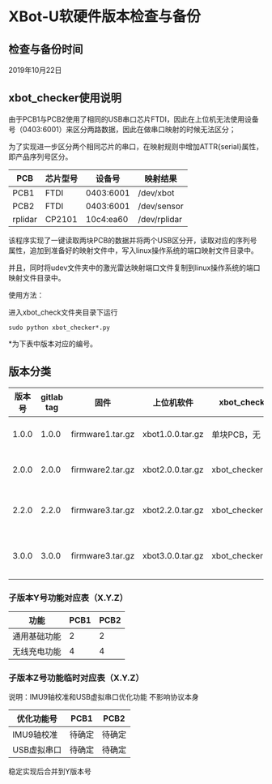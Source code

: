 # XBot-U软硬件版本检查与备份

## 检查与备份时间

2019年10月22日

## xbot_checker使用说明

由于PCB1与PCB2使用了相同的USB串口芯片FTDI，因此在上位机无法使用设备号（0403:6001）来区分两路数据，因此在做串口映射的时候无法区分；

为了实现进一步区分两个相同芯片的串口，在映射规则中增加ATTR{serial}属性，即产品序列号区分。

| PCB     | 芯片型号 | 设备号    | 映射结果     |
| ------- | -------- | --------- | ------------ |
| PCB1    | FTDI     | 0403:6001 | /dev/xbot    |
| PCB2    | FTDI     | 0403:6001 | /dev/sensor  |
| rplidar | CP2101   | 10c4:ea60 | /dev/rplidar |

该程序实现了一键读取两块PCB的数据并将两个USB区分开，读取对应的序列号属性，追加到准备好的映射文件中，写入linux操作系统的端口映射文件目录中。

并且，同时将udev文件夹中的激光雷达映射端口文件复制到linux操作系统的端口映射文件目录中。

使用方法：

进入xbot_check文件夹目录下运行

```
sudo python xbot_checker*.py
```

*为下表中版本对应的编号。

## 版本分类

| 版本号 | gitlab tag | 固件             | 上位机软件       | xbot_checker     | 通信协议                           |
| ------ | ---------- | ---------------- | ---------------- | ---------------- | ---------------------------------- |
| 1.0.0  | 1.0.0      | firmware1.tar.gz | xbot1.0.0.tar.gz | 单块PCB，无      | xbot协议1(for 1.0.0).doc           |
| 2.0.0  | 2.0.0      | firmware2.tar.gz | xbot2.0.0.tar.gz | xbot_checker2.py | xbot协议2(for 2.0.0).doc           |
| 2.2.0  | 2.2.0      | firmware3.tar.gz | xbot2.2.0.tar.gz | xbot_checker3.py | xbot协议3(for 2.2.0 and 3.0.0).doc |
| 3.0.0  | 3.0.0      | firmware3.tar.gz | xbot3.0.0.tar.gz | xbot_checker3.py | xbot协议3(for 2.2.0 and 3.0.0).doc |

### 子版本Y号功能对应表（X.Y.Z）

| 功能         | PCB1 | PCB2 |
| ------------ | ---- | ---- |
| 通用基础功能 | 2    | 2    |
| 无线充电功能 | 4    | 4    |

### 子版本Z号功能临时对应表（X.Y.Z）

说明：IMU9轴校准和USB虚拟串口优化功能 不影响协议本身  

| 优化功能号  | PCB1   | PCB2   |
| ----------- | ------ | ------ |
| IMU9轴校准  | 待确定 | 待确定 |
| USB虚拟串口 | 待确定 | 待确定 |

 稳定实现后合并到Y版本号